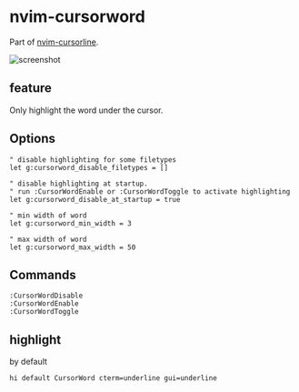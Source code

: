 # nvim-cursorword

Part of [nvim-cursorline](https://github.com/yamatsum/nvim-cursorline).

![screenshot](https://user-images.githubusercontent.com/47070852/124384896-02b6aa80-dd06-11eb-8a44-dfd142acdada.gif)

## feature

Only highlight the word under the cursor.

## Options



```vimscript
" disable highlighting for some filetypes
let g:cursorword_disable_filetypes = []

" disable highlighting at startup.
" run :CursorWordEnable or :CursorWordToggle to activate highlighting
let g:cursorword_disable_at_startup = true

" min width of word
let g:cursorword_min_width = 3

" max width of word
let g:cursorword_max_width = 50
```

## Commands


```vimscript
:CursorWordDisable
:CursorWordEnable
:CursorWordToggle
```


## highlight

by default

```viml
hi default CursorWord cterm=underline gui=underline
```
